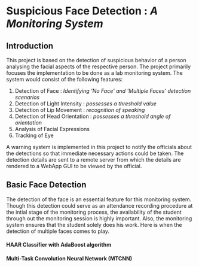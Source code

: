# Suspicious Face Detection : _A Monitoring System_

## Introduction

This project is based on the detection of suspicious behavior of a person analysing the facial aspects of the respective person. The project primarily focuses the implementation to be done as a lab monitoring system. The system would consist of the following features:
1. Detection of Face : _Identifying 'No Face' and 'Multiple Faces' detection scenarios_
2. Detection of Light Intensity : _possesses a threshold value_
3. Detection of Lip Movement : _recognition of speaking_
4. Detection of Head Orientation : _possesses a threshold angle of orientation_
5. Analysis of Facial Expressions 
6. Tracking of Eye

A warning system is implemented in this project to notify the officials about the detections so that immediate necessary actions could be taken. The detection details are sent to a remote server from which the details are rendered to a WebApp GUI to be viewed by the official.

## Basic Face Detection
The detection of the face is an essential feature for this monitoring system. Though this detection could serve as an attendance recording procedure at the intial stage of the monitoring process, the availability of the student through out the monitoring session is highly important.
Also, the monitoring system ensures that the student solely does his work. Here is when the detection of multiple faces comes to play.

#### HAAR Classifier with AdaBoost algorithm
#### Multi-Task Convolution Neural Network (MTCNN)
